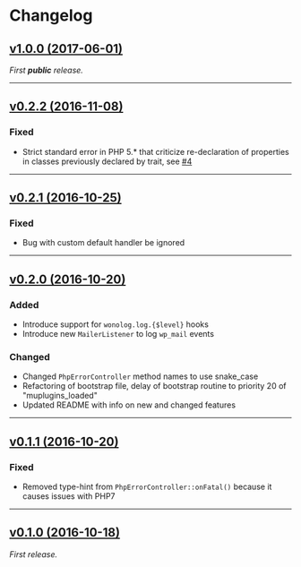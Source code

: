 Changelog
=========

## [v1.0.0 (2017-06-01)](https://github.com/inpsyde/Wonolog/releases/tag/1.0.0)

_First **public** release._

-------

## [v0.2.2 (2016-11-08)](https://github.com/inpsyde/Wonolog/releases/tag/0.2.2)

### Fixed

- Strict standard error in PHP 5.* that criticize re-declaration of properties in classes previously declared by trait, see [#4](https://github.com/inpsyde/Wonolog/issues/4)

-------

## [v0.2.1 (2016-10-25)](https://github.com/inpsyde/Wonolog/releases/tag/0.2.1)

### Fixed

- Bug with custom default handler be ignored

-------

## [v0.2.0 (2016-10-20)](https://github.com/inpsyde/Wonolog/releases/tag/0.2.0)

### Added

- Introduce support for `wonolog.log.{$level}` hooks
- Introduce new `MailerListener` to log `wp_mail` events

### Changed

- Changed `PhpErrorController` method names to use snake_case
- Refactoring of bootstrap file, delay of bootstrap routine to priority 20 of "muplugins_loaded"
- Updated README with info on new and changed features

-------

## [v0.1.1 (2016-10-20)](https://github.com/inpsyde/Wonolog/releases/tag/0.1.1)

### Fixed

- Removed type-hint from `PhpErrorController::onFatal()` because it causes issues with PHP7

-------

## [v0.1.0 (2016-10-18)](https://github.com/inpsyde/Wonolog/releases/tag/0.1.0)

_First release._
